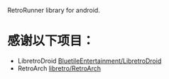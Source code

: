 RetroRunner library for android.

# 感谢以下项目：
- LibretroDroid [BluetileEntertainment/LibretroDroid](https://github.com/BluetileEntertainment/LibretroDroid)
- RetroArch [libretro/RetroArch](https://github.com/libretro/RetroArch)